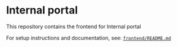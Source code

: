 # Internal portal

This repository contains the frontend for Internal portal

For setup instructions and documentation, see:
[`frontend/README.md`](./frontend/README.md)